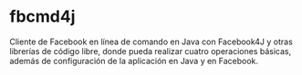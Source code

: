 # fbcmd4j
Cliente de Facebook  en línea de comando en Java con Facebook4J y otras librerías de código libre, donde pueda realizar cuatro operaciones básicas, además de configuración de la aplicación en Java y en Facebook.

